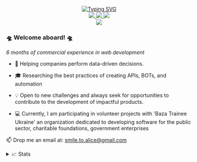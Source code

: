
<p align="center">
<a href="https://git.io/typing-svg"><img src="https://readme-typing-svg.demolab.com?font=Fira+Code&size=18&duration=2000&pause=100&color=F7931A&multiline=true&width=500&height=80&lines=Viktor+Bazar;Python+Backend+Developer;FastAPI+%7C+Flask+%7C+Aiogram" alt="Typing SVG" /></a>

<br/>
<a href="https://smile4alice.com/about">
    <img src="https://img.shields.io/badge/about-CV-red?style=flat-square">
</a>  
<a href="https://www.linkedin.com/in/smile4alice/">
    <img src="https://img.shields.io/badge/-Linkedin-blue?style=flat-square&logo=linkedin">
</a>
<a href="mailto:smile.to.alice@gmail.com">
    <img src="https://img.shields.io/badge/-Email-red?style=flat-square&logo=gmail&logoColor=white">
</a>
<br/> 

<a href="https://github.com/smile4alice">
    <img src="https://github-stats-alpha.vercel.app/api?username=smile4alice&cc=22272e&tc=37BCF6&ic=fff&bc=0000">
</a>


</p>


### 🛸 Welcome aboard! 🛸

*6 months of commercial experience in web development*

* 🧠 Helping companies perform data-driven decisions.

* 🎓 Researching the best practices of creating APIs, BOTs, and automation

* 💡 Open to new challenges and always seek for opportunities to contribute to the development of impactful products.

* 💻 Currently, I am participating in volunteer projects with 'Baza Trainee Ukraine' an organization dedicated to developing software for the public sector, charitable foundations, government enterprises

📫 Drop me an email at: smile.to.alice@gmail.com


<details>
<summary>📈 Stats</summary>
<br>
My Github Stats

![](http://github-profile-summary-cards.vercel.app/api/cards/profile-details?username=smile4alice&theme=dracula)

![](http://github-profile-summary-cards.vercel.app/api/cards/repos-per-language?username=smile4alice&theme=dracula) 
![](http://github-profile-summary-cards.vercel.app/api/cards/most-commit-language?username=smile4alice&theme=dracula)


<br>
Currently Coding & Listening to:

[![spotify-github-profile](https://spotify-github-profile.vercel.app/api/view?uid=8lfcqchczhlqaebspjylmepyl&cover_image=true&theme=default&show_offline=false&background_color=121212&interchange=false)](https://github.com/kittinan/spotify-github-profile)

</details>